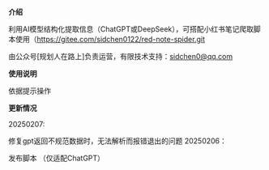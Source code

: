 **介绍**

利用AI模型结构化提取信息（ChatGPT或DeepSeek），可搭配小红书笔记爬取脚本使用（https://gitee.com/sidchen0122/red-note-spider.git

由公众号[规划人在路上]负责运营，有限技术支持：sidchen0@qq.com

**使用说明**

依据提示操作

**更新情况**

20250207:

修复gpt返回不规范数据时，无法解析而报错退出的问题 20250206：

发布脚本 （仅适配ChatGPT）
